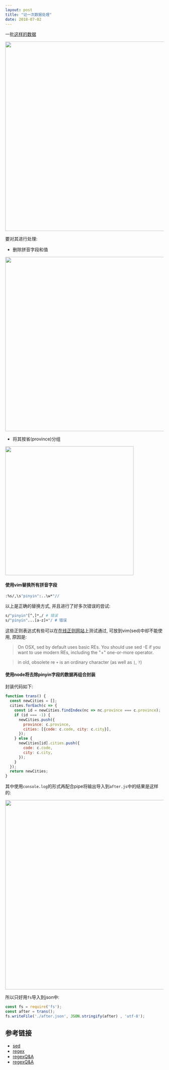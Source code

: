 ```yaml
---
layout: post
title: "记一次数据处理"
date: 2018-07-02
---
```


一批[这样的数据](https://github.com/williambao/cities/blob/master/cities.json)

<img src="http://o7bkcj7d7.bkt.clouddn.com/markdown/1530540635405.png" width="600"/>

要对其进行处理:

- 删除拼音字段和值

<img src="http://o7bkcj7d7.bkt.clouddn.com/markdown/1530540716994.png" width="552"/>

- 将其按省(province)分组

<img src="http://o7bkcj7d7.bkt.clouddn.com/markdown/1530540761262.png" width="408"/>

#### 使用vim替换所有拼音字段

```bash
:%s/,\s"pinyin":..\w*"//
```

以上是正确的替换方式, 并且进行了好多次错误的尝试:

```bash
s/"pinyin"[^,]*,/ # 错误
s/"pinyin"...[a-z]+"/ # 错误
```

这些正则表达式有些可以在[在线正则网站](https://regexr.com/)上测试通过,
可放到vim(sed)中却不能使用, 原因是:

> On OSX, sed by default uses basic REs. You should use sed -E if you want to use modern REs, including the "+" one-or-more operator.

> in old, obsolete re `+` is an ordinary character (as well as `|`, `?`)



#### 使用node将去除pinyin字段的数据再组合封装

封装代码如下:

```javascript
function trans() {
  const newCities = [];
  cities.forEach(c => {
    const id = newCities.findIndex(nc => nc.province === c.province);
    if (id === -1) {
      newCities.push({
        province: c.province,
        cities: [{code: c.code, city: c.city}],
      });
    } else {
      newCities[id].cities.push({
        code: c.code,
        city: c.city,
      });
    }
  });
  return newCities;
}
```

其中使用`console.log`的形式再配合pipe将输出导入到`after.js`中的结果是这样的:

<img src="http://o7bkcj7d7.bkt.clouddn.com/markdown/1530541245978.png" width="600"/>

所以只好用`fs`导入到json中:

```javascript
const fs = require('fs');
const after = trans();
fs.writeFile('./after.json', JSON.stringify(after) , 'utf-8');
```

## 参考链接

- [sed](https://coolshell.cn/articles/9104.html)
- [regex](https://github.com/zeeshanu/learn-regex/blob/master/README-cn.md)
- [regexQ&A](https://stackoverflow.com/questions/1227174/sed-on-os-x-cant-seem-to-use-in-regexps)
- [regexQ&A](https://stackoverflow.com/questions/4453760/how-to-escape-plus-sign-on-mac-os-x-bsd-sed/4453890)

